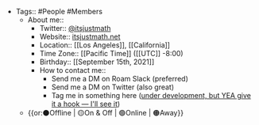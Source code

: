 - Tags:: #People #Members
    - About me::
        - Twitter:: [@itsjustmath](https://twitter.com/itsjustmath)
        - Website:: [itsjustmath.net](https://itsjustmath.net/)
        - Location:: [[Los Angeles]], [[California]]
        - Time Zone:: [[Pacific Time]] ([[UTC]] -8:00)
        - Birthday:: [[September 15th, 2021]]
        - How to contact me:: 
            - Send me a DM on Roam Slack (preferred)
            - Send me a DM on Twitter (also great)
            - Tag me in something here ([under development, but YEA give it a hook — I'll see it]([[Chat]]))
    - {{or:⚫️Offline | 🟡On & Off | 🟢Online | 🟠Away}}
